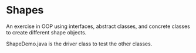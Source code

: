 # Shapes
An exercise in OOP using interfaces, abstract classes, and concrete classes to create different shape objects.

ShapeDemo.java is the driver class to test the other classes.
